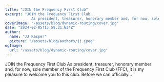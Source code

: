 ```yaml
---
title: "JOIN the Frequency First Club"
excerpt: "JOIN the Frequency First Club
            As president, treasurer, honorary member and, for now, sole member of the Frequency First Club (FFC), it is my pleasure to welcome you to this club. Before we"
coverImage: "/assets/blog/dynamic-routing/cover.jpg"
date: "2024-02-05T15:59:31.634Z"
author:
  name: "JJ Kasper"
  picture: "/assets/blog/authors/jj.jpeg"
ogImage:
  url: "/assets/blog/dynamic-routing/cover.jpg"
---
```


JOIN the Frequency First Club
            As president, treasurer, honorary member and, for now, sole member of the Frequency First Club (FFC), it is my pleasure to welcome you to this club. Before we can officially...